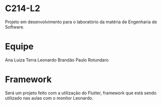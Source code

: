 # C214-L2
Projeto em desenvolvimento para o laboratório da matéria de Engenharia de Software.

# Equipe
Ana Luiza Terra
Leonardo Brandão
Paulo Rotundaro

# Framework
Será um projeto feito com a utilização do Flutter, framework que está sendo utilizado nas aulas com o monitor Leonardo.
